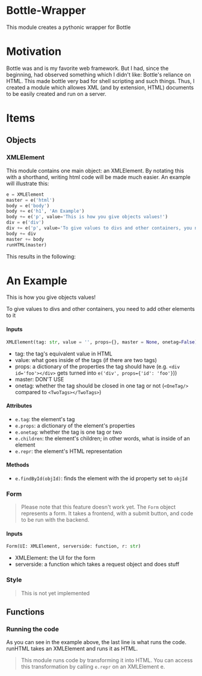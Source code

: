 # Bottle-Wrapper
This module creates a pythonic wrapper for Bottle

# Motivation
Bottle was and is my favorite web framework. But I had, since the beginning, had observed something which I didn't like: Bottle's reliance on HTML. This made bottle very bad for shell scripting and such things. Thus, I created a module which allowes XML (and by extension, HTML) documents to be easily created and run on a server. 

# Items
## Objects
### XMLElement
This module contains one main object: an XMLElement. By notating this with a shorthand, writing html code will be made much easier. An example will illustrate this:

```python
e = XMLElement
master = e('html')
body = e('body')
body += e('h1', 'An Example')
body += e('p', value='This is how you give objects values!')
div = e('div')
div += e('p', value='To give values to divs and other containers, you need to add other elements to it.')
body += div
master += body
runHTML(master)
```

This results in the following:

<h1>An Example</h1>
<p>This is how you give objects values!</p>
<div>
    <p>To give values to divs and other containers, you need to add other elements to it</p>
</div>

#### Inputs
```python
XMLElement(tag: str, value = '', props={}, master = None, onetag=False)
```

* tag: the tag's equivalent value in HTML
* value: what goes inside of the tags (if there are two tags)
* props: a dictionary of the properties the tag should have (e.g. `<div id='foo'></div>` gets turned into `e('div', props={'id': 'foo'}`))
* master: DON'T USE
* onetag: whether the tag should be closed in one tag or not (`<OneTag/>` compared to `<TwoTags></TwoTags>`)

#### Attributes
* `e.tag`: the element's tag
* `e.props`: a dictionary of the element's properties
* `e.onetag`: whether the tag is one tag or two
* `e.children`: the element's children; in other words, what is inside of an element
* `e.repr`: the element's HTML representation

#### Methods
* `e.findById(objId)`: finds the element with the id property set to `objId`

### Form
> Please note that this feature doesn't work yet. 
The `Form` object represents a form. It takes a frontend, with a submit button, and code to be run with the backend. 

#### Inputs
```python
Form(UI: XMLElement, serverside: function, r: str)
```

* XMLElement: the UI for the form
* serverside: a function which takes a request object and does stuff

### Style
> This is not yet implemented

## Functions
### Running the code
As you can see in the example above, the last line is what runs the code. runHTML takes an XMLElement and runs it as HTML. 
> This module runs code by transforming it into HTML. You can access this transformation by calling `e.repr` on an XMLElement e.